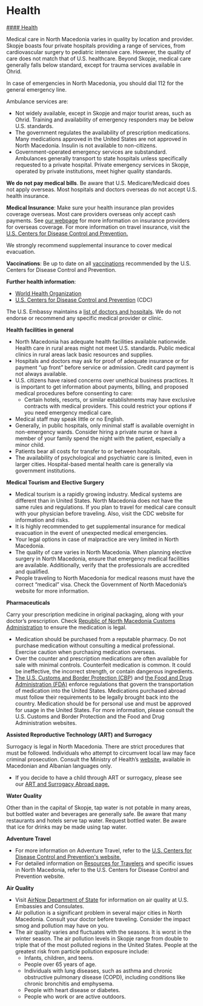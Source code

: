 # Health

[#### Health](javascript:void(0); "Health")

Medical care in North Macedonia varies in quality by location and provider. Skopje boasts four private hospitals providing a range of services, from cardiovascular surgery to pediatric intensive care. However, the quality of care does not match that of U.S. healthcare. Beyond Skopje, medical care generally falls below standard, except for trauma services available in Ohrid.

In case of emergencies in North Macedonia, you should dial 112 for the general emergency line.

Ambulance services are:

* Not widely available, except in Skopje and major tourist areas, such as Ohrid. Training and availability of emergency responders may be below U.S. standards.
* The government regulates the availability of prescription medications. Many medications approved in the United States are not approved in North Macedonia. Insulin is not available to non-citizens.
* Government-operated emergency services are substandard. Ambulances generally transport to state hospitals unless specifically requested to a private hospital. Private emergency services in Skopje, operated by private institutions, meet higher quality standards.

**We do not pay medical bills**. Be aware that U.S. Medicare/Medicaid does not apply overseas. Most hospitals and doctors overseas do not accept U.S. health insurance.

**Medical Insurance**: Make sure your health insurance plan provides coverage overseas. Most care providers overseas only accept cash payments. See [our webpage](https://travel.state.gov/content/travel/en/international-travel/before-you-go/your-health-abroad/insurance-providers-overseas.html) for more information on insurance providers for overseas coverage. For more information on travel insurance, visit the [U.S. Centers for Disease Control and Prevention.](https://wwwnc.cdc.gov/travel/page/insurance)

We strongly recommend supplemental insurance to cover medical evacuation.

**Vaccinations**: Be up to date on all [vaccinations](https://www.cdc.gov/vaccines/) recommended by the U.S. Centers for Disease Control and Prevention.

**Further health information**:

* [World Health Organization](https://www.who.int/about/general-programme-of-work/fourteenth)
* [U.S. Centers for Disease Control and Prevention](http://wwwnc.cdc.gov/travel/) (CDC)

The U.S. Embassy maintains a [list of doctors and hospitals](https://mk.usembassy.gov/u-s-citizen-services/doctors/). We do not endorse or recommend any specific medical provider or clinic.

**Health facilities in general**

* North Macedonia has adequate health facilities available nationwide. Health care in rural areas might not meet U.S. standards. Public medical clinics in rural areas lack basic resources and supplies.
* Hospitals and doctors may ask for proof of adequate insurance or for payment “up front” before service or admission. Credit card payment is not always available.
* U.S. citizens have raised concerns over unethical business practices. It is important to get information about payments, billing, and proposed medical procedures before consenting to care:
  + Certain hotels, resorts, or similar establishments may have exclusive contracts with medical providers. This could restrict your options if you need emergency medical care.
* Medical staff may speak little or no English.
* Generally, in public hospitals, only minimal staff is available overnight in non-emergency wards. Consider hiring a private nurse or have a member of your family spend the night with the patient, especially a minor child.
* Patients bear all costs for transfer to or between hospitals.
* The availability of psychological and psychiatric care is limited, even in larger cities. Hospital-based mental health care is generally via government institutions.

**Medical Tourism and Elective Surgery**

* Medical tourism is a rapidly growing industry. Medical systems are different than in United States. North Macedonia does not have the same rules and regulations. If you plan to travel for medical care consult with your physician before traveling. Also, visit the CDC website for information and risks.
* It is highly recommended to get supplemental insurance for medical evacuation in the event of unexpected medical emergencies.
* Your legal options in case of malpractice are very limited in North Macedonia.
* The quality of care varies in North Macedonia. When planning elective surgery in North Macedonia, ensure that emergency medical facilities are available. Additionally, verify that the professionals are accredited and qualified.
* People traveling to North Macedonia for medical reasons must have the correct “medical” visa. Check the Government of North Macedonia’s website for more information.

**Pharmaceuticals**

Carry your prescription medicine in original packaging, along with your doctor’s prescription. Check [Republic of North Macedonia Customs Administration](https://finance.gov.mk/customs-administration/?lang=en) to ensure the medication is legal.

* Medication should be purchased from a reputable pharmacy. Do not purchase medication without consulting a medical professional. Exercise caution when purchasing medication overseas.
* Over the counter and prescription medications are often available for sale with minimal controls. Counterfeit medication is common. It could be ineffective, the incorrect strength, or contain dangerous ingredients.
* [The U.S. Customs and Border Protection (CBP](https://www.cbp.gov/travel/us-citizens/know-before-you-go/prohibited-and-restricted-items)) and [the Food and Drug Administration (FDA)](https://www.fda.gov/) enforce regulations that govern the transportation of medication into the United States. Medications purchased abroad must follow their requirements to be legally brought back into the country. Medication should be for personal use and must be approved for usage in the United States. For more information, please consult the U.S. Customs and Border Protection and the Food and Drug Administration websites.

**Assisted Reproductive Technology (ART) and Surrogacy**

Surrogacy is legal in North Macedonia. There are strict procedures that must be followed. Individuals who attempt to circumvent local law may face criminal prosecution. Consult the Ministry of Health’s [website](https://vlada.mk/node/17970?ln=en-gb), available in Macedonian and Albanian languages only.

* If you decide to have a child through ART or surrogacy, please see our [ART and Surrogacy Abroad page.](https://travel.state.gov/content/travel/en/legal/travel-legal-considerations/us-citizenship/Assisted-Reproductive-Technology-ART-Surrogacy-Abroad.html)

**Water Quality**

Other than in the capital of Skopje, tap water is not potable in many areas, but bottled water and beverages are generally safe. Be aware that many restaurants and hotels serve tap water. Request bottled water. Be aware that ice for drinks may be made using tap water.

**Adventure Travel**

* For more information on Adventure Travel, refer to the [U.S. Centers for Disease Control and Prevention's website.](https://wwwnc.cdc.gov/travel/page/adventure)
* For detailed information on [Resources for Travelers](https://wwwnc.cdc.gov/travel/page/traveler-information-center) and specific issues in North Macedonia, refer to the U.S. Centers for Disease Control and Prevention website.

**Air Quality**

* Visit [AirNow Department of State](https://www.airnow.gov/international/us-embassies-and-consulates/) for information on air quality at U.S. Embassies and Consulates.
* Air pollution is a significant problem in several major cities in North Macedonia. Consult your doctor before traveling. Consider the impact smog and pollution may have on you.
* The air quality varies and fluctuates with the seasons. It is worst in the winter season. The air pollution levels in Skopje range from double to triple that of the most polluted regions in the United States. People at the greatest risk from particle pollution exposure include:
  + Infants, children, and teens.
  + People over 65 years of age.
  + Individuals with lung diseases, such as asthma and chronic obstructive pulmonary disease (COPD), including conditions like chronic bronchitis and emphysema.
  + People with heart disease or diabetes.
  + People who work or are active outdoors.